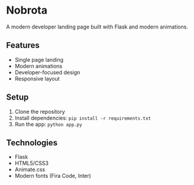# Nobrota

A modern developer landing page built with Flask and modern animations.

## Features
- Single page landing
- Modern animations
- Developer-focused design
- Responsive layout

## Setup
1. Clone the repository
2. Install dependencies: `pip install -r requirements.txt`
3. Run the app: `python app.py`

## Technologies
- Flask
- HTML5/CSS3
- Animate.css
- Modern fonts (Fira Code, Inter)
